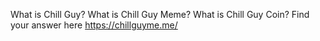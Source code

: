 What is Chill Guy?
What is Chill Guy Meme?
What is Chill Guy Coin?
Find your answer here https://chillguyme.me/
